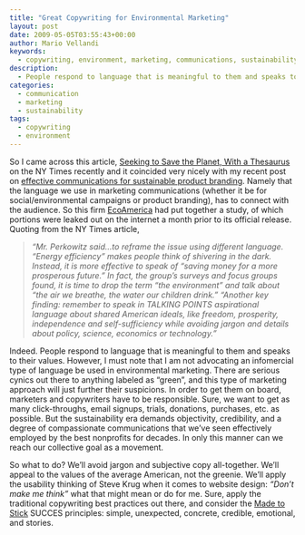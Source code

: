 ```yaml
---
title: "Great Copywriting for Environmental Marketing"
layout: post
date: 2009-05-05T03:55:43+00:00
author: Mario Vellandi
keywords:
  - copywriting, environment, marketing, communications, sustainability, writing
description:
  - People respond to language that is meaningful to them and speaks to their values. However, I must note that I am not advocating an infomercial type of language be used in environmental marketing.
categories:
  - communication
  - marketing
  - sustainability
tags:
  - copywriting
  - environment
---
```

So I came across this article, <a rel="nofollow" href="http://www.nytimes.com/2009/05/02/us/politics/02enviro.html?_r=1&hp">Seeking to Save the Planet, With a Thesaurus</a> on the NY Times recently and it coincided very nicely with my recent post on [effective communications for sustainable product branding](../sustainable-green-products-branding-communications/). Namely that the language we use in marketing communications (whether it be for social/environmental campaigns or product branding), has to connect with the audience. So this firm <a rel="nofollow" href="http://www.ecoamerica.net/">EcoAmerica</a> had put together a study, of which portions were leaked out on the internet a month prior to its official release. Quoting from the NY Times article,

> *&#8220;Mr. Perkowitz said&#8230;to reframe the issue using different language. “Energy efficiency” makes people think of shivering in the dark. Instead, it is more effective to speak of “saving money for a more prosperous future.” In fact, the group’s surveys and focus groups found, it is time to drop the term “the environment” and talk about “the air we breathe, the water our children drink.” “Another key finding: remember to speak in TALKING POINTS aspirational language about shared American ideals, like freedom, prosperity, independence and self-sufficiency while avoiding jargon and details about policy, science, economics or technology.”*

Indeed. People respond to language that is meaningful to them and speaks to their values. However, I must note that I am not advocating an infomercial type of language be used in environmental marketing. There are serious cynics out there to anything labeled as &#8220;green&#8221;, and this type of marketing approach will just further their suspicions. In order to get them on board, marketers and copywriters have to be responsible. Sure, we want to get as many click-throughs, email signups, trials, donations, purchases, etc. as possible. But the sustainability era demands objectivity, credibility, and a degree of compassionate communications that we&#8217;ve seen effectively employed by the best nonprofits for decades. In only this manner can we reach our collective goal as a movement.

So what to do? We&#8217;ll avoid jargon and subjective copy all-together. We&#8217;ll appeal to the values of the average American, not the greenie. We&#8217;ll apply the usability thinking of Steve Krug when it comes to website design: _&#8220;Don&#8217;t make me think&#8221;_ what that might mean or do for me. Sure, apply the traditional copywriting best practices out there, and consider the [Made to Stick](http://www.amazon.com/gp/product/1400064287?ie=UTF8&tag=melodinmarke-20&link_code=as3&camp=211189&creative=373489&creativeASIN=1400064287) SUCCES principles: simple, unexpected, concrete, credible, emotional, and stories.
